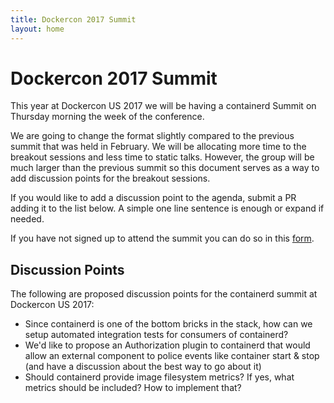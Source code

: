 ```yaml
---
title: Dockercon 2017 Summit
layout: home
---
```


# Dockercon 2017 Summit

This year at Dockercon US 2017 we will be having a containerd Summit on Thursday morning the week of the conference.  

We are going to change the format slightly compared to the previous summit that was held in February.  We will be allocating more time to the breakout sessions and less time to static talks.  However, the group will be much larger than the previous summit so this document serves as a way to add discussion points for the breakout sessions. 

If you would like to add a discussion point to the agenda, submit a PR adding it to the list below.  A simple one line sentence is enough or expand if needed. 

If you have not signed up to attend the summit you can do so in this [form](https://docs.google.com/forms/d/e/1FAIpQLScNkLm984ABbFChPh02uJR2lJ6y1AXjFaDITCaxTFL-sHhPwQ/viewform).

## Discussion Points

The following are proposed discussion points for the containerd summit at Dockercon US 2017:


* Since containerd is one of the bottom bricks in the stack, how can we setup automated integration tests for consumers of containerd? 
* We'd like to propose an Authorization plugin to containerd that would allow an external component to police events like container start & stop (and have a discussion about the best way to go about it)
* Should containerd provide image filesystem metrics? If yes, what metrics should be included? How to implement that?